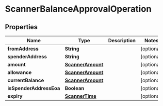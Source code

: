 
# ScannerBalanceApprovalOperation

## Properties
Name | Type | Description | Notes
------------ | ------------- | ------------- | -------------
**fromAddress** | **String** |  |  [optional]
**spenderAddress** | **String** |  |  [optional]
**amount** | [**ScannerAmount**](ScannerAmount.md) |  |  [optional]
**allowance** | [**ScannerAmount**](ScannerAmount.md) |  |  [optional]
**currentBalance** | [**ScannerAmount**](ScannerAmount.md) |  |  [optional]
**isSpenderAddressEoa** | **Boolean** |  |  [optional]
**expiry** | [**ScannerTime**](ScannerTime.md) |  |  [optional]



